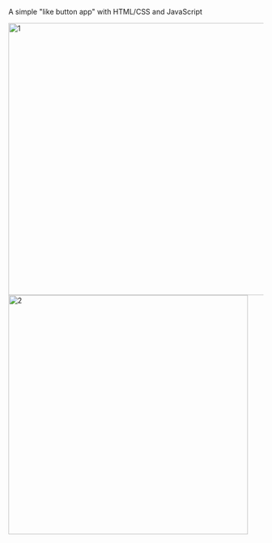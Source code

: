 A simple "like button app" with HTML/CSS and JavaScript

<img width="538" alt="1" src="https://user-images.githubusercontent.com/26252247/112918823-7ac17300-910e-11eb-9c01-43474cee11ae.png">
<img width="473" alt="2" src="https://user-images.githubusercontent.com/26252247/112918844-86ad3500-910e-11eb-8698-9e229ee77181.png">

